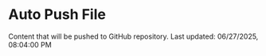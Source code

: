 # Auto Push File

Content that will be pushed to GitHub repository.
Last updated: 06/27/2025, 08:04:00 PM